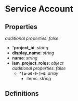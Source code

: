 # Service Account

<!-- markdownlint-disable MD036 -->

## Properties

*additional properties: false*

- ⁺**project_id**: *string*
- **display_name**: *string*
- **name**: *string*
- **iam_project_roles**: *object*
  <br>*additional properties: false*
  - **`^[a-z0-9-]+$`**: *array*
    - items: *string*

## Definitions

